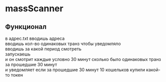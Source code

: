 <h1 class="code-line" data-line-start=0 data-line-end=1 ><a id="massScanner_0"></a>massScanner</h1>
<h2 class="code-line" data-line-start=1 data-line-end=2 ><a id="____1"></a>Функционал</h2>
<p class="has-line-data" data-line-start="3" data-line-end="9">в адрес.txt вводишь адреса<br>
вводишь кол-во одинаковых транз чтобы уведомляло<br>
вводишь за какой период смотреть<br>
запускаешь<br>
и он смотрит каждые условно 30 минут сколько было одинаковых транз за прошедшие 30 минут<br>
и уведомляет если за прошедшие 30 минут 10 кошельков купили какой-то токен</p>
